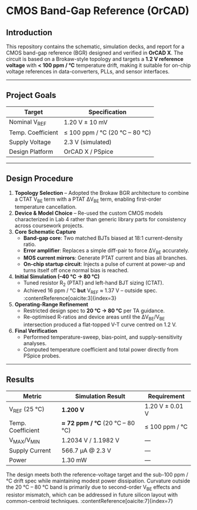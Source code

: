 # CMOS Band-Gap Reference (OrCAD)

## Introduction  
This repository contains the schematic, simulation decks, and report for a CMOS band-gap reference (BGR) designed and verified in **OrCAD X**.  The circuit is based on a Brokaw-style topology and targets a **1.2 V reference voltage** with **< 100 ppm / °C** temperature drift, making it suitable for on-chip voltage references in data-converters, PLLs, and sensor interfaces. 

---

## Project Goals  

| Target | Specification |
|--------|---------------|
| Nominal V<sub>REF</sub> | 1.20 V ± 10 mV |
| Temp. Coefficient | ≤ 100 ppm / °C (20 °C – 80 °C) |
| Supply Voltage | 2.3 V (simulated) |
| Design Platform | OrCAD X / PSpice |

---

## Design Procedure  

1. **Topology Selection** – Adopted the Brokaw BGR architecture to combine a CTAT V<sub>BE</sub> term with a PTAT ΔV<sub>BE</sub> term, enabling first-order temperature cancellation.  
2. **Device & Model Choice** – Re-used the custom CMOS models characterized in Lab 4 rather than generic library parts for consistency across coursework projects.  
3. **Core Schematic Capture**  
   * **Band-gap core**: Two matched BJTs biased at 18:1 current-density ratio.  
   * **Error amplifier**: Replaces a simple diff-pair to force ΔV<sub>BE</sub> accurately.  
   * **MOS current mirrors**: Generate PTAT current and bias all branches.  
   * **On-chip startup circuit**: Injects a pulse of current at power-up and turns itself off once normal bias is reached.  
4. **Initial Simulation (–40 °C → 80 °C)**  
   * Tuned resistor R<sub>2</sub> (PTAT) and left-hand BJT sizing (CTAT).  
   * Achieved 16 ppm / °C **but** V<sub>REF</sub> ≈ 1.37 V – outside spec. :contentReference[oaicite:3]{index=3}  
5. **Operating-Range Refinement**  
   * Restricted design spec to **20 °C → 80 °C** per TA guidance.  
   * Re-optimised R-ratios and device areas until the ΔV<sub>BE</sub>/V<sub>BE</sub> intersection produced a flat-topped V-T curve centred on 1.2 V.  
6. **Final Verification**  
   * Performed temperature-sweep, bias-point, and supply-sensitivity analyses.  
   * Computed temperature coefficient and total power directly from PSpice probes.  

---

## Results  

| Metric | Simulation Result | Requirement |
|--------|------------------|-------------|
| V<sub>REF</sub> (25 °C) | **1.200 V** | 1.20 V ± 0.01 V |
| Temp. Coefficient | **≈ 72 ppm / °C** (20 °C – 80 °C) | ≤ 100 ppm / °C |
| V<sub>MAX</sub>/V<sub>MIN</sub> | 1.2034 V / 1.1982 V | — |
| Supply Current | 566.7 µA @ 2.3 V | — |
| Power | 1.30 mW | — | :contentReference[oaicite:5]{index=5}  

The design meets both the reference-voltage target and the sub-100 ppm / °C drift spec while maintaining modest power dissipation.  Curvature outside the 20 °C – 80 °C band is primarily due to second-order V<sub>BE</sub> effects and resistor mismatch, which can be addressed in future silicon layout with common-centroid techniques. :contentReference[oaicite:7]{index=7}  



